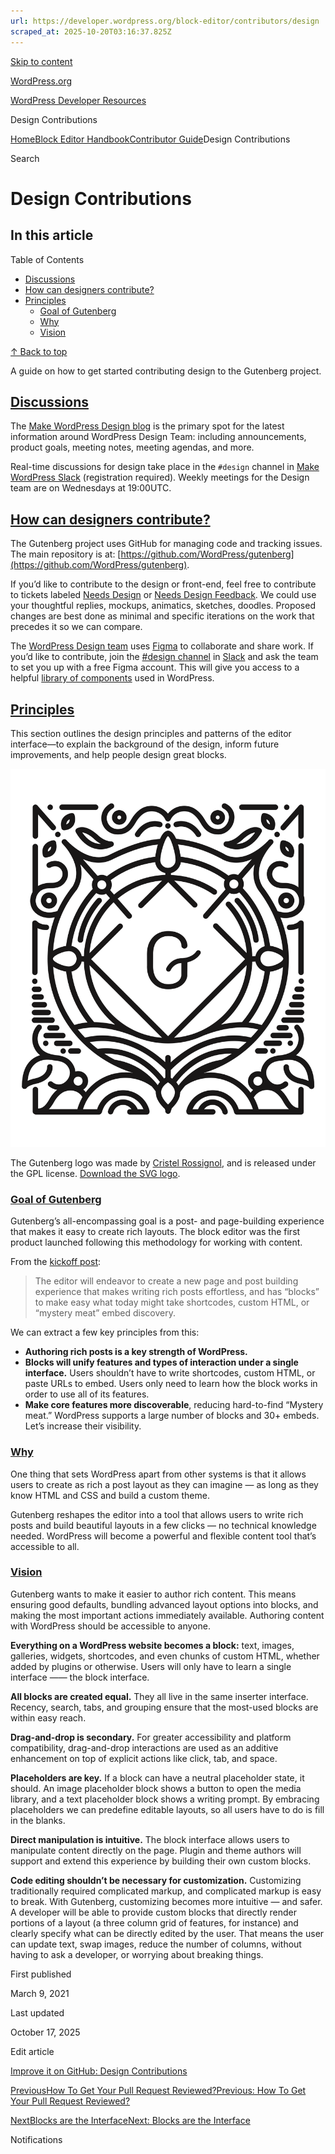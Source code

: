 ```yaml
---
url: https://developer.wordpress.org/block-editor/contributors/design
scraped_at: 2025-10-20T03:16:37.825Z
---
```


[Skip to content](https://developer.wordpress.org/block-editor/contributors/design/#wp--skip-link--target)

[WordPress.org](https://wordpress.org/)

[WordPress Developer Resources](https://developer.wordpress.org/)

Design Contributions


[Home](https://developer.wordpress.org/)[Block Editor Handbook](https://developer.wordpress.org/block-editor/)[Contributor Guide](https://developer.wordpress.org/block-editor/contributors/)Design Contributions

Search

# Design Contributions

## In this article

Table of Contents

- [Discussions](https://developer.wordpress.org/block-editor/contributors/design/#discussions)
- [How can designers contribute?](https://developer.wordpress.org/block-editor/contributors/design/#how-can-designers-contribute)
- [Principles](https://developer.wordpress.org/block-editor/contributors/design/#principles)
  - [Goal of Gutenberg](https://developer.wordpress.org/block-editor/contributors/design/#goal-of-gutenberg)
  - [Why](https://developer.wordpress.org/block-editor/contributors/design/#why)
  - [Vision](https://developer.wordpress.org/block-editor/contributors/design/#vision)

[↑ Back to top](https://developer.wordpress.org/block-editor/contributors/design/#wp--skip-link--target)

A guide on how to get started contributing design to the Gutenberg project.

## [Discussions](https://developer.wordpress.org/block-editor/contributors/design/\#discussions)

The [Make WordPress Design blog](https://make.wordpress.org/design/) is the primary spot for the latest information around WordPress Design Team: including announcements, product goals, meeting notes, meeting agendas, and more.

Real-time discussions for design take place in the `#design` channel in [Make WordPress Slack](https://make.wordpress.org/chat) (registration required). Weekly meetings for the Design team are on Wednesdays at 19:00UTC.

## [How can designers contribute?](https://developer.wordpress.org/block-editor/contributors/design/\#how-can-designers-contribute)

The Gutenberg project uses GitHub for managing code and tracking issues. The main repository is at: [https://github.com/WordPress/gutenberg](https://github.com/WordPress/gutenberg).

If you’d like to contribute to the design or front-end, feel free to contribute to tickets labeled [Needs Design](https://github.com/WordPress/gutenberg/issues?q=is%3Aissue+is%3Aopen+label%3A%22Needs+Design%22) or [Needs Design Feedback](https://github.com/WordPress/gutenberg/issues?q=is%3Aissue+is%3Aopen+label%3A%22Needs+Design+Feedback%22). We could use your thoughtful replies, mockups, animatics, sketches, doodles. Proposed changes are best done as minimal and specific iterations on the work that precedes it so we can compare.

The [WordPress Design team](https://make.wordpress.org/design/) uses [Figma](https://www.figma.com/) to collaborate and share work. If you’d like to contribute, join the [#design channel](https://wordpress.slack.com/messages/design/) in [Slack](https://make.wordpress.org/chat/) and ask the team to set you up with a free Figma account. This will give you access to a helpful [library of components](https://www.figma.com/file/ZtN5xslEVYgzU7Dd5CxgGZwq/WordPress-Components?node-id=0%3A1) used in WordPress.

## [Principles](https://developer.wordpress.org/block-editor/contributors/design/\#principles)

This section outlines the design principles and patterns of the editor interface—to explain the background of the design, inform future improvements, and help people design great blocks.

![Gutenberg Logo](https://raw.githubusercontent.com/WordPress/gutenberg/HEAD/docs/contributors/assets/gutenberg-logo-black.svg)

The Gutenberg logo was made by [Cristel Rossignol](https://twitter.com/cristelrossi), and is released under the GPL license. [Download the SVG logo](https://raw.githubusercontent.com/WordPress/gutenberg/HEAD/docs/contributors/assets/gutenberg-logo-black.svg).

### [Goal of Gutenberg](https://developer.wordpress.org/block-editor/contributors/design/\#goal-of-gutenberg)

Gutenberg’s all-encompassing goal is a post- and page-building experience that makes it easy to create rich layouts. The block editor was the first product launched following this methodology for working with content.

From the [kickoff post](https://make.wordpress.org/core/2017/01/04/focus-tech-and-design-leads/):

> The editor will endeavor to create a new page and post building experience that makes writing rich posts effortless, and has “blocks” to make easy what today might take shortcodes, custom HTML, or “mystery meat” embed discovery.

We can extract a few key principles from this:

- **Authoring rich posts is a key strength of WordPress.**
- **Blocks will unify features and types of interaction under a single interface.** Users shouldn’t have to write shortcodes, custom HTML, or paste URLs to embed. Users only need to learn how the block works in order to use all of its features.
- **Make core features more discoverable**, reducing hard-to-find “Mystery meat.” WordPress supports a large number of blocks and 30+ embeds. Let’s increase their visibility.

### [Why](https://developer.wordpress.org/block-editor/contributors/design/\#why)

One thing that sets WordPress apart from other systems is that it allows users to create as rich a post layout as they can imagine — as long as they know HTML and CSS and build a custom theme.

Gutenberg reshapes the editor into a tool that allows users to write rich posts and build beautiful layouts in a few clicks — no technical knowledge needed. WordPress will become a powerful and flexible content tool that’s accessible to all.

### [Vision](https://developer.wordpress.org/block-editor/contributors/design/\#vision)

Gutenberg wants to make it easier to author rich content. This means ensuring good defaults, bundling advanced layout options into blocks, and making the most important actions immediately available. Authoring content with WordPress should be accessible to anyone.

**Everything on a WordPress website becomes a block:** text, images, galleries, widgets, shortcodes, and even chunks of custom HTML, whether added by plugins or otherwise. Users will only have to learn a single interface —— the block interface.

**All blocks are created equal.** They all live in the same inserter interface. Recency, search, tabs, and grouping ensure that the most-used blocks are within easy reach.

**Drag-and-drop is secondary.** For greater accessibility and platform compatibility, drag-and-drop interactions are used as an additive enhancement on top of explicit actions like click, tab, and space.

**Placeholders are key.** If a block can have a neutral placeholder state, it should. An image placeholder block shows a button to open the media library, and a text placeholder block shows a writing prompt. By embracing placeholders we can predefine editable layouts, so all users have to do is fill in the blanks.

**Direct manipulation is intuitive.** The block interface allows users to manipulate content directly on the page. Plugin and theme authors will support and extend this experience by building their own custom blocks.

**Code editing shouldn’t be necessary for customization.** Customizing traditionally required complicated markup, and complicated markup is easy to break. With Gutenberg, customizing becomes more intuitive — and safer. A developer will be able to provide custom blocks that directly render portions of a layout (a three column grid of features, for instance) and clearly specify what can be directly edited by the user. That means the user can update text, swap images, reduce the number of columns, without having to ask a developer, or worrying about breaking things.

First published

March 9, 2021

Last updated

October 17, 2025

Edit article

[Improve it on GitHub: Design Contributions](https://github.com/WordPress/gutenberg/edit/trunk/docs/contributors/design/README.md)

[PreviousHow To Get Your Pull Request Reviewed?Previous: How To Get Your Pull Request Reviewed?](https://developer.wordpress.org/block-editor/contributors/code/how-to-get-your-pull-request-reviewed/)

[NextBlocks are the InterfaceNext: Blocks are the Interface](https://developer.wordpress.org/block-editor/contributors/design/the-block/)

Notifications